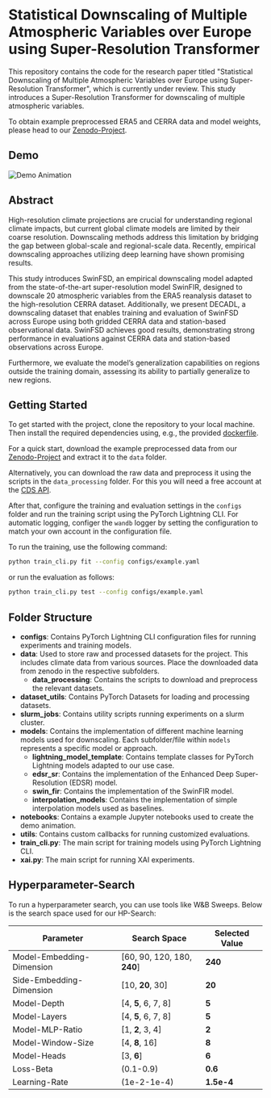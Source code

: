 

# Statistical Downscaling of Multiple Atmospheric Variables over Europe using Super-Resolution Transformer

This repository contains the code for the research paper titled "Statistical Downscaling of Multiple Atmospheric Variables over Europe using Super-Resolution Transformer", which is currently under review. This study introduces a Super-Resolution Transformer for downscaling of multiple atmospheric variables.

To obtain example preprocessed ERA5 and CERRA data and model weights, please head to our [Zenodo-Project](https://doi.org/10.5281/zenodo.15012510).

## Demo

![Demo Animation](notebooks/animation.gif)

## Abstract
High-resolution climate projections are crucial for understanding regional climate impacts, but current global climate models are limited by their coarse resolution. Downscaling methods address this limitation by bridging the gap between global-scale and regional-scale data. Recently, empirical downscaling approaches utilizing deep learning have shown promising results.

This study introduces SwinFSD, an empirical downscaling model adapted from the state-of-the-art super-resolution model SwinFIR, designed to downscale 20 atmospheric variables from the ERA5 reanalysis dataset to the high-resolution CERRA dataset. Additionally, we present DECADL, a downscaling dataset that enables training and evaluation of SwinFSD across Europe using both gridded CERRA data and station-based observational data.
SwinFSD achieves good results, demonstrating strong performance in evaluations against CERRA data and station-based observations across Europe.

Furthermore, we evaluate the model’s generalization capabilities on regions outside the training domain, assessing its ability to partially generalize to new regions.

## Getting Started

To get started with the project, clone the repository to your local machine.
Then install the required dependencies using, e.g., the provided [dockerfile](slurm_jobs/Dockerfile).

For a quick start, download the example preprocessed data from our [Zenodo-Project](https://doi.org/10.5281/zenodo.15012510) and extract it to the `data` folder.

Alternatively, you can download the raw data and preprocess it using the scripts in the `data_processing` folder. For this you will need a free account at the [CDS API](https://cds.climate.copernicus.eu/#!/home).

After that, configure the training and evaluation settings in the `configs` folder and run the training script using the PyTorch Lightning CLI.
For automatic logging, configer the `wandb` logger by setting the configuration to match your own account in the configuration file.

To run the training, use the following command:

```bash
python train_cli.py fit --config configs/example.yaml
```

or run the evaluation as follows:

```bash
python train_cli.py test --config configs/example.yaml
```

## Folder Structure

- **configs**: Contains PyTorch Lightning CLI configuration files for running experiments and training models.
- **data**: Used to store raw and processed datasets for the project. This includes climate data from various sources. Place the downloaded data from zenodo in the respective subfolders.
  - **data_processing**: Contains the scripts to download and preprocess the relevant datasets.
- **dataset_utils**: Contains PyTorch Datasets for loading and processing datasets.
- **slurm_jobs**: Contains utility scripts running experiments on a slurm cluster.
- **models**: Contains the implementation of different machine learning models used for downscaling. Each subfolder/file within `models` represents a specific model or approach.
  - **lightning_model_template**: Contains template classes for PyTorch Lightning models adapted to our use case.
  - **edsr_sr**: Contains the implementation of the Enhanced Deep Super-Resolution (EDSR) model.
  - **swin_fir**: Contains the implementation of the SwinFIR model.
  - **interpolation_models**: Contains the implementation of simple interpolation models used as baselines.
- **notebooks**: Contains a example Jupyter notebooks used to create the demo animation.
- **utils**: Contains custom callbacks for running customized evaluations.
- **train_cli.py**: The main script for training models using PyTorch Lightning CLI.
- **xai.py**: The main script for running XAI experiments.

## Hyperparameter-Search

To run a hyperparameter search, you can use tools like W&B Sweeps. Below is the search space used for our HP-Search:

| Parameter                | Search Space                     | Selected Value |
|--------------------------|-----------------------------------|----------------|
| Model-Embedding-Dimension | [60, 90, 120, 180, **240**]     | **240**        |
| Side-Embedding-Dimension  | [10, **20**, 30]                | **20**         |
| Model-Depth              | [4, **5**, 6, 7, 8]             | **5**          |
| Model-Layers             | [4, **5**, 6, 7, 8]             | **5**          |
| Model-MLP-Ratio          | [1, **2**, 3, 4]                | **2**          |
| Model-Window-Size        | [4, **8**, 16]                  | **8**          |
| Model-Heads              | [3, **6**]                      | **6**          |
| Loss-Beta                | (0.1-0.9)                       | **0.6**        |
| Learning-Rate            | (1e-2-1e-4)                     | **1.5e-4**     |